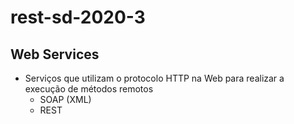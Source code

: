 # rest-sd-2020-3

## Web Services
- Serviços que utilizam o protocolo HTTP na Web para realizar a execução de métodos remotos
  - SOAP (XML)
  - REST